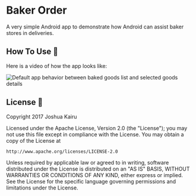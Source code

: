 # Baker Order

A very simple Android app to demonstrate how Android can assist baker stores in deliveries.

## How To Use :wrench:

Here is a video of how the app looks like:

![Default app behavior between baked goods list and selected goods details](screen-records/basic-functionality.gif) 

## License :lock_with_ink_pen:

Copyright 2017 Joshua Kairu

Licensed under the Apache License, Version 2.0 (the "License");
you may not use this file except in compliance with the License.
You may obtain a copy of the License at

    http://www.apache.org/licenses/LICENSE-2.0

Unless required by applicable law or agreed to in writing, software
distributed under the License is distributed on an "AS IS" BASIS,
WITHOUT WARRANTIES OR CONDITIONS OF ANY KIND, either express or implied.
See the License for the specific language governing permissions and
limitations under the License.